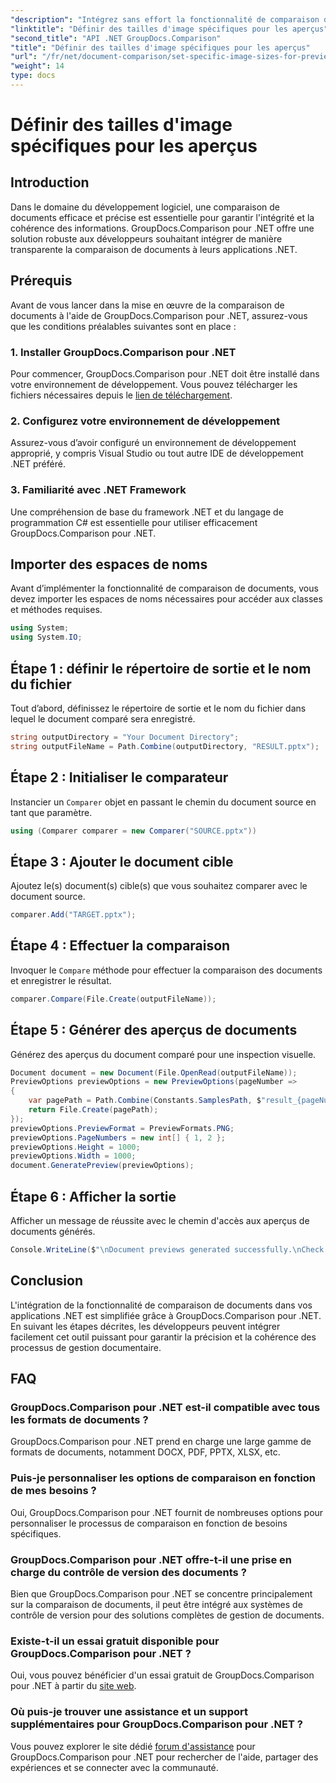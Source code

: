```yaml
---
"description": "Intégrez sans effort la fonctionnalité de comparaison de documents dans vos applications .NET avec GroupDocs.Comparison pour .NET."
"linktitle": "Définir des tailles d'image spécifiques pour les aperçus"
"second_title": "API .NET GroupDocs.Comparison"
"title": "Définir des tailles d'image spécifiques pour les aperçus"
"url": "/fr/net/document-comparison/set-specific-image-sizes-for-previews/"
"weight": 14
type: docs
---
```

# Définir des tailles d'image spécifiques pour les aperçus

## Introduction
Dans le domaine du développement logiciel, une comparaison de documents efficace et précise est essentielle pour garantir l'intégrité et la cohérence des informations. GroupDocs.Comparison pour .NET offre une solution robuste aux développeurs souhaitant intégrer de manière transparente la comparaison de documents à leurs applications .NET.
## Prérequis
Avant de vous lancer dans la mise en œuvre de la comparaison de documents à l'aide de GroupDocs.Comparison pour .NET, assurez-vous que les conditions préalables suivantes sont en place :
### 1. Installer GroupDocs.Comparison pour .NET
Pour commencer, GroupDocs.Comparison pour .NET doit être installé dans votre environnement de développement. Vous pouvez télécharger les fichiers nécessaires depuis le [lien de téléchargement](https://releases.groupdocs.com/comparison/net/).
### 2. Configurez votre environnement de développement
Assurez-vous d’avoir configuré un environnement de développement approprié, y compris Visual Studio ou tout autre IDE de développement .NET préféré.
### 3. Familiarité avec .NET Framework
Une compréhension de base du framework .NET et du langage de programmation C# est essentielle pour utiliser efficacement GroupDocs.Comparison pour .NET.

## Importer des espaces de noms
Avant d’implémenter la fonctionnalité de comparaison de documents, vous devez importer les espaces de noms nécessaires pour accéder aux classes et méthodes requises.
```csharp
using System;
using System.IO;
```
## Étape 1 : définir le répertoire de sortie et le nom du fichier
Tout d’abord, définissez le répertoire de sortie et le nom du fichier dans lequel le document comparé sera enregistré.
```csharp
string outputDirectory = "Your Document Directory";
string outputFileName = Path.Combine(outputDirectory, "RESULT.pptx");
```
## Étape 2 : Initialiser le comparateur
Instancier un `Comparer` objet en passant le chemin du document source en tant que paramètre.
```csharp
using (Comparer comparer = new Comparer("SOURCE.pptx"))
```
## Étape 3 : Ajouter le document cible
Ajoutez le(s) document(s) cible(s) que vous souhaitez comparer avec le document source.
```csharp
comparer.Add("TARGET.pptx");
```
## Étape 4 : Effectuer la comparaison
Invoquer le `Compare` méthode pour effectuer la comparaison des documents et enregistrer le résultat.
```csharp
comparer.Compare(File.Create(outputFileName));
```
## Étape 5 : Générer des aperçus de documents
Générez des aperçus du document comparé pour une inspection visuelle.
```csharp
Document document = new Document(File.OpenRead(outputFileName));
PreviewOptions previewOptions = new PreviewOptions(pageNumber =>
{
    var pagePath = Path.Combine(Constants.SamplesPath, $"result_{pageNumber}.png");
    return File.Create(pagePath);
});
previewOptions.PreviewFormat = PreviewFormats.PNG;
previewOptions.PageNumbers = new int[] { 1, 2 };
previewOptions.Height = 1000;
previewOptions.Width = 1000;
document.GeneratePreview(previewOptions);
```
## Étape 6 : Afficher la sortie
Afficher un message de réussite avec le chemin d'accès aux aperçus de documents générés.
```csharp
Console.WriteLine($"\nDocument previews generated successfully.\nCheck output in {outputDirectory}.");
```

## Conclusion
L'intégration de la fonctionnalité de comparaison de documents dans vos applications .NET est simplifiée grâce à GroupDocs.Comparison pour .NET. En suivant les étapes décrites, les développeurs peuvent intégrer facilement cet outil puissant pour garantir la précision et la cohérence des processus de gestion documentaire.
## FAQ
### GroupDocs.Comparison pour .NET est-il compatible avec tous les formats de documents ?
GroupDocs.Comparison pour .NET prend en charge une large gamme de formats de documents, notamment DOCX, PDF, PPTX, XLSX, etc.
### Puis-je personnaliser les options de comparaison en fonction de mes besoins ?
Oui, GroupDocs.Comparison pour .NET fournit de nombreuses options pour personnaliser le processus de comparaison en fonction de besoins spécifiques.
### GroupDocs.Comparison pour .NET offre-t-il une prise en charge du contrôle de version des documents ?
Bien que GroupDocs.Comparison pour .NET se concentre principalement sur la comparaison de documents, il peut être intégré aux systèmes de contrôle de version pour des solutions complètes de gestion de documents.
### Existe-t-il un essai gratuit disponible pour GroupDocs.Comparison pour .NET ?
Oui, vous pouvez bénéficier d'un essai gratuit de GroupDocs.Comparison pour .NET à partir du [site web](https://releases.groupdocs.com/).
### Où puis-je trouver une assistance et un support supplémentaires pour GroupDocs.Comparison pour .NET ?
Vous pouvez explorer le site dédié [forum d'assistance](https://forum.groupdocs.com/c/comparison/12) pour GroupDocs.Comparison pour .NET pour rechercher de l'aide, partager des expériences et se connecter avec la communauté.